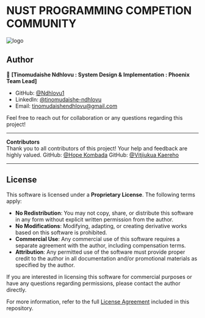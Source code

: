 # NUST PROGRAMMING COMPETION COMMUNITY
![logo](https://github.com/user-attachments/assets/b482a351-a2f1-47ed-9cea-1c9cf259a08a)

## Author

👤 **[Tinomudaishe Ndhlovu : System Design & Implementation : Phoenix Team Lead]**

- GitHub: [@Ndhlovu1](https://github.com/your-username)
- LinkedIn: [@tinomudaishe-ndhlovu](https://www.linkedin.com/in/tinomudaishe-ndhlovu/)
- Email: tinomudaishendhlovu@gmail.com

Feel free to reach out for collaboration or any questions regarding this project!

---

**Contributors**  
Thank you to all contributors of this project! Your help and feedback are highly valued.
 GitHub: [@Hope Kombada](https://github.com/Bluur01)
 GitHub: [@Vitjiukua Kaereho](https://github.com/dsaproject01)

---

## License

This software is licensed under a **Proprietary License**. The following terms apply:

- **No Redistribution**: You may not copy, share, or distribute this software in any form without explicit written permission from the author.
- **No Modifications**: Modifying, adapting, or creating derivative works based on this software is prohibited.
- **Commercial Use**: Any commercial use of this software requires a separate agreement with the author, including compensation terms.
- **Attribution**: Any permitted use of the software must provide proper credit to the author in all documentation and/or promotional materials as specified by the author.

If you are interested in licensing this software for commercial purposes or have any questions regarding permissions, please contact the author directly.

For more information, refer to the full [License Agreement](LICENSE) included in this repository.



